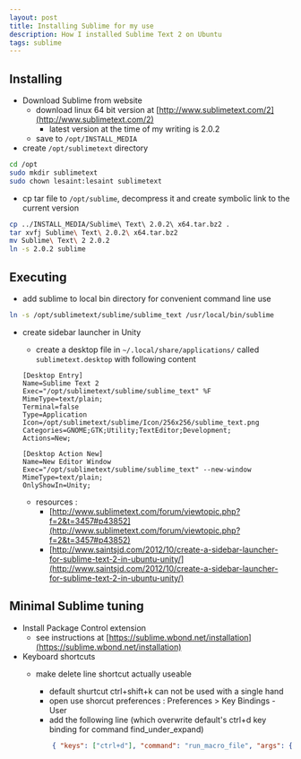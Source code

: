 ```yaml
---
layout: post
title: Installing Sublime for my use
description: How I installed Sublime Text 2 on Ubuntu
tags: sublime
---
```


Installing
----------

* Download Sublime from website
    - download linux 64 bit version at [http://www.sublimetext.com/2](http://www.sublimetext.com/2)
        - latest version at the time of my writing is 2.0.2
    - save to `/opt/INSTALL_MEDIA`
* create `/opt/sublimetext` directory

```sh
cd /opt
sudo mkdir sublimetext
sudo chown lesaint:lesaint sublimetext
```

* cp tar file to `/opt/sublime`, decompress it and create symbolic link to the current version
    
```sh
cp ../INSTALL_MEDIA/Sublime\ Text\ 2.0.2\ x64.tar.bz2 .
tar xvfj Sublime\ Text\ 2.0.2\ x64.tar.bz2
mv Sublime\ Text\ 2 2.0.2
ln -s 2.0.2 sublime
```

Executing
---------

* add sublime to local bin directory for convenient command line use
    
```sh
ln -s /opt/sublimetext/sublime/sublime_text /usr/local/bin/sublime
```

* create sidebar launcher in Unity
    - create a desktop file in `~/.local/share/applications/` called `sublimetext.desktop` with following content

    ```
    [Desktop Entry]
    Name=Sublime Text 2
    Exec="/opt/sublimetext/sublime/sublime_text" %F
    MimeType=text/plain;
    Terminal=false
    Type=Application
    Icon=/opt/sublimetext/sublime/Icon/256x256/sublime_text.png
    Categories=GNOME;GTK;Utility;TextEditor;Development;
    Actions=New;

    [Desktop Action New]
    Name=New Editor Window
    Exec="/opt/sublimetext/sublime/sublime_text" --new-window
    MimeType=text/plain;
    OnlyShowIn=Unity;
    ```

    - resources :
        + [http://www.sublimetext.com/forum/viewtopic.php?f=2&t=3457#p43852](http://www.sublimetext.com/forum/viewtopic.php?f=2&t=3457#p43852)
        + [http://www.saintsjd.com/2012/10/create-a-sidebar-launcher-for-sublime-text-2-in-ubuntu-unity/](http://www.saintsjd.com/2012/10/create-a-sidebar-launcher-for-sublime-text-2-in-ubuntu-unity/)

Minimal Sublime tuning
----------------------

* Install Package Control extension
    - see instructions at [https://sublime.wbond.net/installation](https://sublime.wbond.net/installation)
* Keyboard shortcuts
    - make delete line shortcut actually useable
        + default shurtcut ctrl+shift+k can not be used with a single hand
        + open use shorcut preferences : Preferences > Key Bindings - User
        + add the following line (which overwrite default's ctrl+d key binding for command find_under_expand)

        ```json
            { "keys": ["ctrl+d"], "command": "run_macro_file", "args": {"file": "Packages/Default/Delete Line.sublime-macro"} }
        ```
